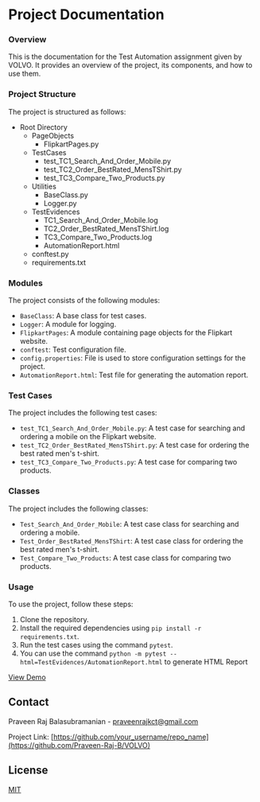 # Project Documentation

### Overview
This is the documentation for the Test Automation assignment given by VOLVO. It provides an overview of the project, its components, and how to use them.

### Project Structure

The project is structured as follows:

- Root Directory
    - PageObjects
        - FlipkartPages.py
    - TestCases
        - test_TC1_Search_And_Order_Mobile.py
        - test_TC2_Order_BestRated_MensTShirt.py
        - test_TC3_Compare_Two_Products.py
    - Utilities
        - BaseClass.py
        - Logger.py
    - TestEvidences
        - TC1_Search_And_Order_Mobile.log
        - TC2_Order_BestRated_MensTShirt.log
        - TC3_Compare_Two_Products.log
        - AutomationReport.html
    - conftest.py
    - requirements.txt

### Modules

The project consists of the following modules:

- `BaseClass`: A base class for test cases.
- `Logger`: A module for logging.
- `FlipkartPages`: A module containing page objects for the Flipkart website.
- `conftest`: Test configuration file.
- `config.properties`: File is used to store configuration settings for the project.
- `AutomationReport.html`: Test file for generating the automation report.

### Test Cases

The project includes the following test cases:

- `test_TC1_Search_And_Order_Mobile.py`: A test case for searching and ordering a mobile on the Flipkart website.
- `test_TC2_Order_BestRated_MensTShirt.py`: A test case for ordering the best rated men's t-shirt.
- `test_TC3_Compare_Two_Products.py`: A test case for comparing two products.

### Classes

The project includes the following classes:

- `Test_Search_And_Order_Mobile`: A test case class for searching and ordering a mobile.
- `Test_Order_BestRated_MensTShirt`: A test case class for ordering the best rated men's t-shirt.
- `Test_Compare_Two_Products`: A test case class for comparing two products.

### Usage

To use the project, follow these steps:

1. Clone the repository.
2. Install the required dependencies using `pip install -r requirements.txt`.
3. Run the test cases using the command `pytest`.
4. You can use the command `python -m pytest --html=TestEvidences/AutomationReport.html` to  generate HTML Report

[View Demo](https://github.com/Praveen-Raj-B/VOLVO)

## Contact

Praveen Raj Balasubramanian - [praveenrajkct@gmail.com ](mailto:praveenrajkct@gmail.com)

Project Link: [https://github.com/your_username/repo_name](https://github.com/Praveen-Raj-B/VOLVO)


## License

[MIT](https://choosealicense.com/licenses/mit/)